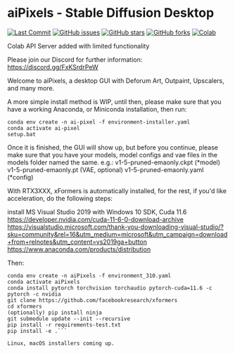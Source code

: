 # aiPixels - Stable Diffusion Desktop

<p align="left">
<a href="https://github.com/XmYx/aiPixels-pyside/commits"><img alt="Last Commit" src="https://img.shields.io/github/last-commit/XmYx/aiPixels-pyside"></a>
<a href="https://github.com/XmYx/aiPixels-pyside/issues"><img alt="GitHub issues" src="https://img.shields.io/github/issues/XmYx/aiPixels-pyside"></a>
<a href="https://github.com/XmYx/aiPixels-pyside/stargazers"><img alt="GitHub stars" src="https://img.shields.io/github/stars/XmYx/aiPixels-pyside"></a>
<a href="https://github.com/XmYx/aiPixels-pyside/network"><img alt="GitHub forks" src="https://img.shields.io/github/forks/XmYx/aiPixels-pyside"></a>
<a href="https://github.com/XmYx/aiPixels-pyside/blob/main/aiPixels_webAPI_colab_v0_0_2_public.ipynb"><img alt="Colab" src="https://colab.research.google.com/assets/colab-badge.svg"></a>  
</p>

Colab API Server added with limited functionality

Please join our Discord for further information: https://discord.gg/FxKSrdrPeW


Welcome to aiPixels, a desktop GUI with Deforum Art, Outpaint, Upscalers, and many more.

A more simple install method is WIP, until then, please make sure that you have a working Anaconda, or Miniconda installation, then run:


```\n
conda env create -n ai-pixel -f environment-installer.yaml
conda activate ai-pixel
setup.bat
```

Once it is finished, the GUI will show up, but before you continue, please make sure that you have your models, model configs and vae files in the models folder named the same. e.g.:
v1-5-pruned-emaonly.ckpt (*model)
v1-5-pruned-emaonly.pt (VAE, optional)
v1-5-pruned-emaonly.yaml (*config)

With RTX3XXX, xFormers is automatically installed, for the rest, if you'd like acceleration, do the following steps:

install MS Visual Studio 2019 with Windows 10 SDK, Cuda 11.6
https://developer.nvidia.com/cuda-11-6-0-download-archive
https://visualstudio.microsoft.com/thank-you-downloading-visual-studio/?sku=community&rel=16&utm_medium=microsoft&utm_campaign=download+from+relnotes&utm_content=vs2019ga+button
https://www.anaconda.com/products/distribution

Then:
```\n
conda env create -n aiPixels -f environment_310.yaml
conda activate aiPixels
conda install pytorch torchvision torchaudio pytorch-cuda=11.6 -c pytorch -c nvidia
git clone https://github.com/facebookresearch/xformers
cd xformers
(optionally) pip install ninja
git submodule update --init --recursive
pip install -r requirements-test.txt
pip install -e .```

Linux, macOS installers coming up.
